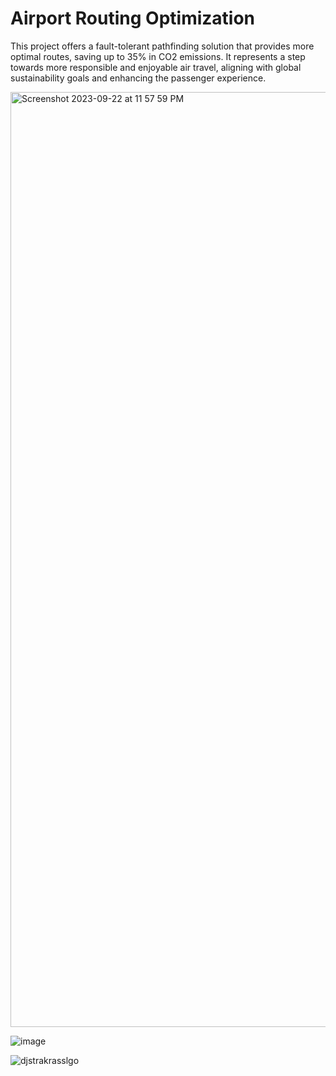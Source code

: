 # Airport Routing Optimization

This project offers a fault-tolerant pathfinding solution that provides more optimal routes, saving up to 35% in CO2 emissions. 
It represents a step towards more responsible and enjoyable air travel, aligning with global sustainability goals and enhancing the passenger experience.

<img width="1496" alt="Screenshot 2023-09-22 at 11 57 59 PM" src="https://github.com/ameyagidh/AirportOptimization/assets/65457905/67b52b8f-38d4-4459-adb5-1fbfa5db4850">

![image](https://github.com/ameyagidh/AirportOptimization/assets/65457905/05ccfb2b-2eaf-46e9-be08-c05cef5b5095)

![djstrakrasslgo](https://github.com/ameyagidh/AirportOptimization/assets/65457905/390658b4-593b-4b0c-82a4-9c7de40611d8)





